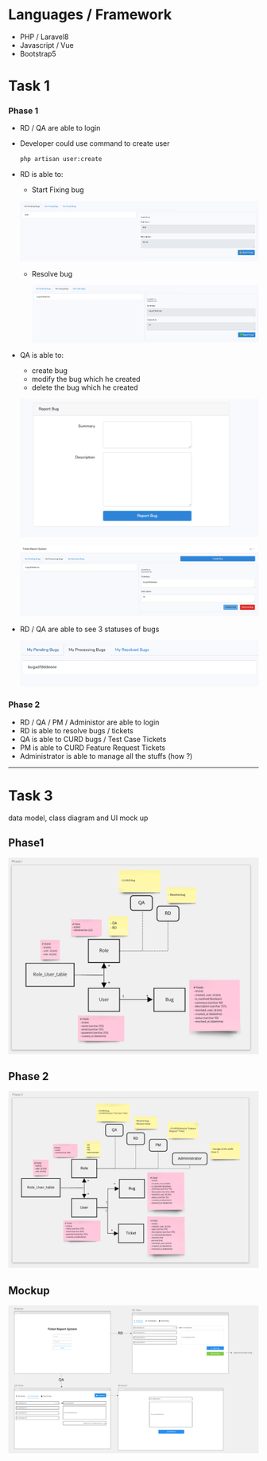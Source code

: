 



# Languages / Framework

- PHP / Laravel8
- Javascript / Vue
- Bootstrap5

# Task 1

### Phase 1

- RD / QA are able to login

- Developer could use command to create user

  ```bash
  php artisan user:create
  ```

- RD is able to:

    - Start Fixing bug

  ![image-20210923201922172](./images/image-20210923201922172.png)

    - Resolve bug

      <img src="./images/image-20210923201957633.png" alt="image-20210923201957633" style="zoom:200%;" />

- QA is able to:

    - create bug
    - modify the bug which he created
    - delete the bug  which he created

  ![image-20210923201810171](./images/image-20210923201810171.png)

  ![image-20210923201755541](./images/image-20210923201755541.png)

- RD / QA are able to see 3 statuses of bugs

  ![image-20210923201732499](./images/image-20210923201732499.png)



### Phase 2

- RD / QA / PM / Administor are able to login
- RD is able to resolve bugs / tickets
- QA is able to CURD bugs / Test Case Tickets
- PM is able to CURD  Feature Request Tickets
- Administrator is able to manage all the stuffs (how ?)

---

# Task 3

data model, class diagram and UI mock up

## Phase1

![image-20210923201249554](./images/image-20210923201249554.png)

## Phase 2

![image-20210923201334837](./images/image-20210923201334837.png)



## Mockup

![image-20210923202334244](./images/image-20210923202334244.png)



